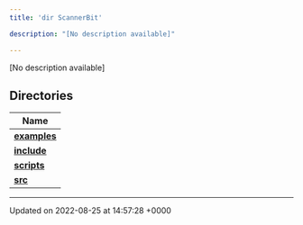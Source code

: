 ```yaml
---
title: 'dir ScannerBit'

description: "[No description available]"

---
```







[No description available]

## Directories

| Name           |
| -------------- |
| **[examples](/documentation/code/files/dir_bbbfd0702f0dc7aacadf18c210711818/#dir-examples)**  |
| **[include](/documentation/code/files/dir_05fbb9f424d9ed4288dc7709debd0ffd/#dir-include)**  |
| **[scripts](/documentation/code/files/dir_95fb20c9c5d248cde58c08d66c64d998/#dir-scripts)**  |
| **[src](/documentation/code/files/dir_7e7214566a1bf7120f8297a8773531b2/#dir-src)**  |






-------------------------------

Updated on 2022-08-25 at 14:57:28 +0000
